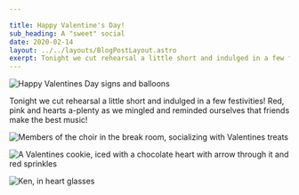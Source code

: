 ```yaml
---

title: Happy Valentine's Day!
sub_heading: A "sweet" social
date: 2020-02-14
layout: ../../layouts/BlogPostLayout.astro
exerpt: Tonight we cut rehearsal a little short and indulged in a few festivities!
---
```

![](/images/SSD_7058.JPG "Happy Valentines Day signs and balloons")

Tonight we cut rehearsal a little short and indulged in a few festivities! Red, pink and hearts a-plenty as we mingled and reminded ourselves that friends make the best music!

![](/images/20200211_204558.jpg "Members of the choir in the break room, socializing with Valentines treats")

![](/images/SSD_7024.jpg "A Valentines cookie, iced with a chocolate heart with arrow through it and red sprinkles")

![](/images/SSD_7064.jpg "Ken, in heart glasses")